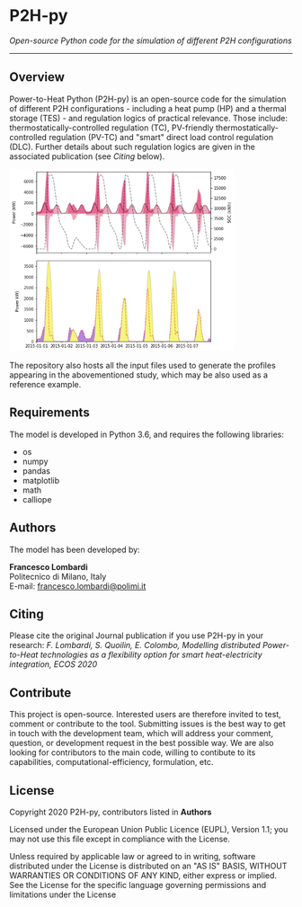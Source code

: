# P2H-py

*Open-source Python code for the simulation of different P2H configurations*

---

## Overview
Power-to-Heat Python (P2H-py) is an open-source code for the simulation of different P2H configurations - including a heat pump (HP) and a thermal storage (TES) - and regulation logics of practical relevance. Those include: thermostatically-controlled regulation (TC), PV-friendly thermostatically-controlled regulation (PV-TC) and "smart" direct load control regulation (DLC). Further details about such regulation logics are given in the associated publication (see *Citing* below).

<img src="https://github.com/FLomb/P2H-py/blob/master/example_output.png" width="400">

The repository also hosts all the input files used to generate the profiles appearing in the abovementioned study, which may be also used as a reference example.

## Requirements
The model is developed in Python 3.6, and requires the following libraries:
* os
* numpy
* pandas
* matplotlib
* math
* calliope

## Authors
The model has been developed by:

**Francesco Lombardi** <br/>
Politecnico di Milano, Italy <br/>
E-mail: francesco.lombardi@polimi.it <br/>

## Citing
Please cite the original Journal publication if you use P2H-py in your research:
*F. Lombardi, S. Quoilin, E. Colombo, Modelling distributed Power-to-Heat technologies as a flexibility option for smart heat-electricity integration, ECOS 2020*

## Contribute
This project is open-source. Interested users are therefore invited to test, comment or contribute to the tool. Submitting issues is the best way to get in touch with the development team, which will address your comment, question, or development request in the best possible way. We are also looking for contributors to the main code, willing to contibute to its capabilities, computational-efficiency, formulation, etc. 

## License
Copyright 2020 P2H-py, contributors listed in **Authors**

Licensed under the European Union Public Licence (EUPL), Version 1.1; you may not use this file except in compliance with the License. 

Unless required by applicable law or agreed to in writing, software distributed under the License is distributed on an "AS IS" BASIS, WITHOUT WARRANTIES OR CONDITIONS OF ANY KIND, either express or implied. See the License for the specific language governing permissions and limitations under the License
